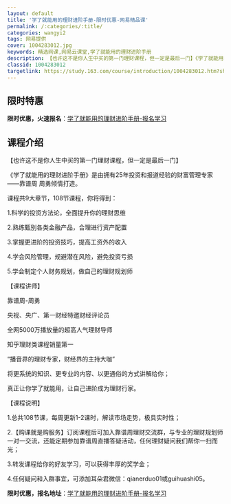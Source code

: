 ```yaml
---
layout: default
title: '学了就能用的理财进阶手册-限时优惠-网易精品课'
permalink: /:categories/:title/
categories: wangyi2
tags: 网易提供
cover: 1004283012.jpg
keywords: 精选网课,网易云课堂,学了就能用的理财进阶手册
description: 【也许这不是你人生中买的第一门理财课程，但一定是最后一门】《学了就能用的理财进阶手册》是由拥有25年投资和报道经验的财富
classid: 1004283012
targetlink: https://study.163.com/course/introduction/1004283012.htm?share=1&shareId=1025206652&utm_campaign=share&utm_medium=iphoneShare&utm_source=&utm_u=1025206652
---
```


## 限时特惠

**限时优惠，火速报名**：[学了就能用的理财进阶手册-报名学习](https://study.163.com/course/introduction/1004283012.htm?share=1&shareId=1025206652&utm_campaign=share&utm_medium=iphoneShare&utm_source=&utm_u=1025206652)

## 课程介绍

【也许这不是你人生中买的第一门理财课程，但一定是最后一门】



《学了就能用的理财进阶手册》是由拥有25年投资和报道经验的财富管理专家——靠谱周 周勇倾情打造。



课程共9大章节，108节课程，你将得到：

1.科学的投资方法论，全面提升你的理财思维

2.熟练甄别各类金融产品，合理进行资产配置

3.掌握更进阶的投资技巧，提高工资外的收入

4.学会风险管理，规避潜在风险，避免投资亏损

5.学会制定个人财务规划，做自己的理财规划师



【课程讲师】

靠谱周-周勇

央视、央广、第一财经特邀财经评论员

全网5000万播放量的超高人气理财导师

知乎理财类课程销量第一



“播音界的理财专家，财经界的主持大咖”

将更系统的知识、更专业的内容、以更通俗的方式讲解给你；

真正让你学了就能用，让自己进阶成为理财行家。



【课程说明】

1.总共108节课，每周更新1-2课时，解读市场走势，极具实时性；

2.【购课就是购服务】订阅课程后可加入靠谱周理财交流群，与专业的理财规划师一对一交流，还能定期参加靠谱周直播答疑活动，任何理财疑问我们帮你一扫而光；

3.转发课程给你的好友学习，可以获得丰厚的奖学金；

4.任何疑问和入群事宜，可添加耳朵君微信：qianerduo01或guihuashi05。

**限时优惠，报名地址**：[学了就能用的理财进阶手册-报名学习](https://study.163.com/course/introduction/1004283012.htm?share=1&shareId=1025206652&utm_campaign=share&utm_medium=iphoneShare&utm_source=&utm_u=1025206652)

